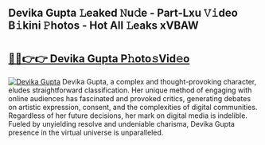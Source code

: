 ## Devika Gupta 𝙻eaked 𝙽u𝚍e - Part-Lxu 𝚅𝚒deo B𝚒kini 𝙿hotos - Hot All 𝙻eaks xVBAW

# <h2><a href="http://ld1a0d8.urlbe.top/?page=Devika+Gupta">🔗🔗👉👉 Devika Gupta P𝚑oto𝚜Vid𝚎o</a></h2>

[![Devika Gupta](https://i.imgur.com/eBuTRDB.gif)](http://ld1a0d8.urlbe.top/?page=Devika+Gupta)
Devika Gupta, a complex and thought-provoking character, eludes straightforward classification. Her unique method of engaging with online audiences has fascinated and provoked critics, generating debates on artistic expression, consent, and the complexities of digital communities. Regardless of her future decisions, her mark on digital media is indelible. Fueled by unyielding resolve and undeniable charisma, Devika Gupta presence in the virtual universe is unparalleled.
